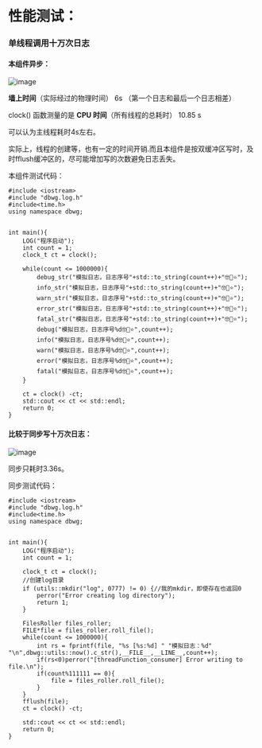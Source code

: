 # 性能测试：

### 单线程调用十万次日志

#### 本组件异步：

![image](https://github.com/user-attachments/assets/36719175-68f5-4926-820b-3ce02c34c762)

**墙上时间**（实际经过的物理时间） 6s （第一个日志和最后一个日志相差）

clock() 函数测量的是 **CPU 时间**（所有线程的总耗时） 10.85 s

可以认为主线程耗时4s左右。

实际上，线程的创建等，也有一定的时间开销.而且本组件是按双缓冲区写时，及时fflush缓冲区的，尽可能增加写的次数避免日志丢失。

本组件测试代码：
```
#include <iostream>
#include "dbwg.log.h"
#include<time.h>
using namespace dbwg;


int main(){
    LOG("程序启动");
    int count = 1;
    clock_t ct = clock();

    while(count <= 1000000){
        debug_str("模拟日志，日志序号"+std::to_string(count++)+"🤓🌹⭐");
        info_str("模拟日志，日志序号"+std::to_string(count++)+"🤓🌹⭐");
        warn_str("模拟日志，日志序号"+std::to_string(count++)+"🤓🌹⭐");
        error_str("模拟日志，日志序号"+std::to_string(count++)+"🤓🌹⭐");
        fatal_str("模拟日志，日志序号"+std::to_string(count++)+"🤓🌹⭐");
        debug("模拟日志，日志序号%d🤓🌹⭐",count++);
        info("模拟日志，日志序号%d🤓🌹⭐",count++);
        warn("模拟日志，日志序号%d🤓🌹⭐",count++);
        error("模拟日志，日志序号%d🤓🌹⭐",count++);
        fatal("模拟日志，日志序号%d🤓🌹⭐",count++);
    }
    
    ct = clock() -ct;
    std::cout << ct << std::endl;
    return 0;
}
```

#### 比较于同步写十万次日志：

![image](https://github.com/user-attachments/assets/c522d8a4-f112-442e-ba18-76e5540480c6)

同步只耗时3.36s。

同步测试代码：
```
#include <iostream>
#include "dbwg.log.h"
#include<time.h>
using namespace dbwg;


int main(){
    LOG("程序启动");
    int count = 1;

    clock_t ct = clock();
    //创建log目录
    if (utils::mkdir("log", 0777) != 0) {//我的mkdir，即使存在也返回0
        perror("Error creating log directory");
        return 1;
    }

    FilesRoller files_roller;
    FILE*file = files_roller.roll_file();
    while(count <= 1000000){
        int rs = fprintf(file, "%s [%s:%d] " "模拟日志：%d" "\n",dbwg::utils::now().c_str(),__FILE__,__LINE__,count++);
        if(rs<0)perror("[threadFunction_consumer] Error writing to file.\n");
        if(count%111111 == 0){
            file = files_roller.roll_file();
        }
    }
    fflush(file);
    ct = clock() -ct;
    
    std::cout << ct << std::endl;
    return 0;
}
```

